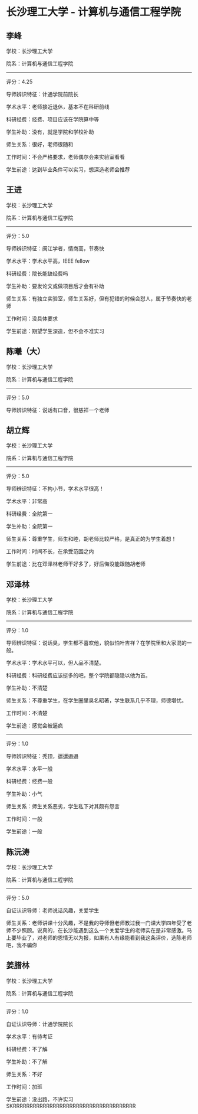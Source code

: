 # 长沙理工大学 - 计算机与通信工程学院

## 李峰

学校：长沙理工大学

院系：计算机与通信工程学院

* * *

评分：4.25

导师辨识特征：计通学院前院长

学术水平：老师接近退休，基本不在科研前线

科研经费：经费、项目应该在学院算中等

学生补助：没有，就是学院和学校补助

师生关系：很好，老师很随和

工作时间：不会严格要求，老师偶尔会来实验室看看

学生前途：达到毕业条件可以实习，想深造老师会推荐

## 王进

学校：长沙理工大学

院系：计算机与通信工程学院

* * *

评分：5.0

导师辨识特征：闽江学者，情商高，节奏快

学术水平：学术水平高，IEEE fellow

科研经费：院长能缺经费吗

学生补助：要发论文或做项目后才会有补助

师生关系：有独立实验室，师生关系好，但有犯错的时候会怼人，属于节奏快的老师

工作时间：没具体要求

学生前途：期望学生深造，但不会不准实习

## 陈曦（大）

学校：长沙理工大学

院系：计算机与通信工程学院

* * *

评分：5.0

导师辨识特征：说话有口音，很慈祥一个老师

## 胡立辉

学校：长沙理工大学

院系：计算机与通信工程学院

* * *

评分：5.0

导师辨识特征：不拘小节，学术水平很高！

学术水平：非常高

科研经费：全院第一

学生补助：全院第一

师生关系：尊重学生，师生和睦，胡老师比较严格，是真正的为学生着想！

工作时间：时间不长，在承受范围之内

学生前途：比在邓泽林老师干好多了，好后悔没能跟随胡老师

## 邓泽林

学校：长沙理工大学

院系：计算机与通信工程学院

* * *

评分：1.0

导师辨识特征：说话臭，学生都不喜欢他，貌似怕叶吉祥？在学院里和大家混的一般。

学术水平：学术水平可以，但人品不清楚。

科研经费：科研经费应该挺多的吧，整个学院都隐隐以他为首。

学生补助：不清楚

师生关系：不尊重学生，在学生圈里臭名昭著，学生联系几乎不理，师德堪忧。

工作时间：不清楚

学生前途：感觉会被逼疯

* * *

评分：1.0

导师辨识特征：秃顶，邋邋遢遢

学术水平：水平一般

科研经费：经费一般

学生补助：小气

师生关系：师生关系恶劣，学生私下对其颇有怨言

工作时间：一般

学生前途：一般

## 陈沅涛

学校：长沙理工大学

院系：计算机与通信工程学院

* * *

评分：5.0

自证认识导师：老师说话风趣，关爱学生

师生关系：老师讲课十分风趣，不是我的导师但老师教过我一门课大学四年受了老师不少照顾。说真的，在长沙能遇到这么一个关爱学生的老师实在是非常感激。马上要毕业了，对老师的恩情无以为报，如果有人有缘能看到我这条评价，选陈老师吧，我不骗你

## 姜腊林

学校：长沙理工大学

院系：计算机与通信工程学院

* * *

评分：1.0

自证认识导师：计通学院院长

学术水平：有待考证

科研经费：不了解

学生补助：不了解

师生关系：不好

工作时间：加班

学生前途：没出路，不许实习 SKRRRRRRRRRRRRRRRRRRRRRRRRRRRRRRRRRRRRR